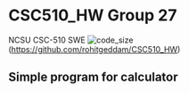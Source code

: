 # CSC510_HW Group 27

NCSU CSC-510 SWE
![code_size](https://img.shields.io/github/languages/code-size/rohitgeddam/CSC510_HW)(https://github.com/rohitgeddam/CSC510_HW)

## Simple program for calculator
